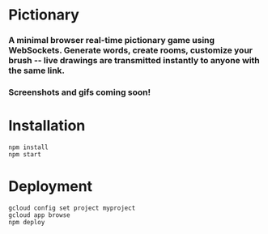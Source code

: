 # Pictionary

### A minimal browser real-time pictionary game using WebSockets. Generate words, create rooms, customize your brush -- live drawings are transmitted instantly to anyone with the same link.

### Screenshots and gifs coming soon!

# Installation
```
npm install
npm start
```

# Deployment

```
gcloud config set project myproject
gcloud app browse
npm deploy
```